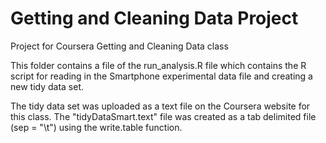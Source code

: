 Getting and Cleaning Data Project
====================

Project for Coursera Getting and Cleaning Data class

This folder contains a file of the run_analysis.R file which contains the R script for reading in the Smartphone experimental data file and creating a new tidy data set.  

The tidy data set was uploaded as a text file on the Coursera website for this class. The "tidyDataSmart.text" file was created as a tab delimited file (sep = "\t") using the write.table function.
